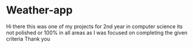 # Weather-app
Hi there
this was one of my projects for 2nd year in computer science
its not polished or 100% in all areas as I was focused on completing the given criteria
Thank you
